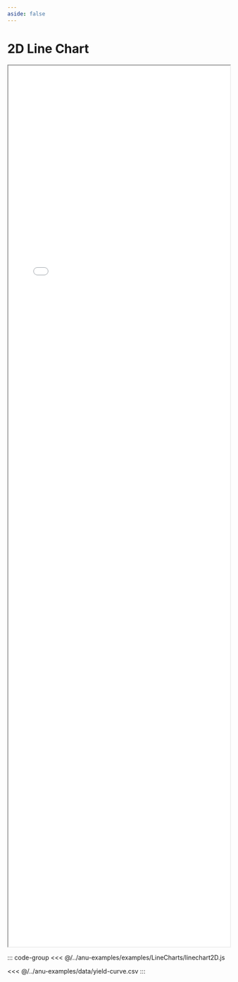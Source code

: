 ```yaml
---
aside: false
---
```



# 2D Line Chart


<div style="width: 100%;">
    <iframe id="inlineFrameExample"
         allow="xr-spatial-tracking"
        allowfullscreen=""
        title="Inline Frame Example"
        src="/anu/examples.html?example=linechart2D">
    </iframe>
</div>


<style>
    iframe {
        width: 100%;
        height: 50vh;
        display: block;
        margin-left: auto;
        margin-right: auto;
    }
</style>

::: code-group
<<< @/../anu-examples/examples/LineCharts/linechart2D.js 

<<< @/../anu-examples/data/yield-curve.csv
:::